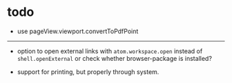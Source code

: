 # todo

-   use pageView.viewport.convertToPdfPoint

***

-   option to open external links with `atom.workspace.open`
    instead of `shell.openExternal`
    or check whether browser-package is installed?

-   support for printing, but properly through system.
